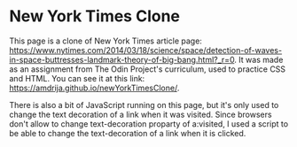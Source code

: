 # New York Times Clone

This page is a clone of New York Times article page: https://www.nytimes.com/2014/03/18/science/space/detection-of-waves-in-space-buttresses-landmark-theory-of-big-bang.html?_r=0. It was made as an assignment from The Odin Project's curriculum, used to practice CSS and HTML. You can see it at this link: https://amdrija.github.io/newYorkTimesClone/.

There is also a bit of JavaScript running on this page, but it's only used to change the text decoration of a link when it was visited. Since browsers don't allow to change text-decoration proparty of a:visited, I used a script to be able to change the text-decoration of a link when it is clicked.